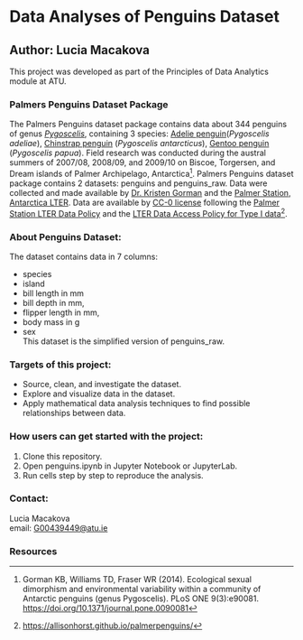 # Data Analyses of Penguins Dataset
## Author: Lucia Macakova

This project was developed as part of the Principles of Data Analytics module at ATU.

### Palmers Penguins Dataset Package
The Palmers Penguins dataset package contains data about 344 penguins of genus [*Pygoscelis*](https://en.wikipedia.org/wiki/Pygoscelis), containing 3 species: [Adelie penguin](https://birdsoftheworld.org/bow/species/adepen1/cur/introduction)(*Pygoscelis adeliae*), [Chinstrap penguin](https://birdsoftheworld.org/bow/species/chipen2/cur/introduction) (*Pygoscelis antarcticus*), [Gentoo penguin](https://birdsoftheworld.org/bow/species/genpen1/cur/introduction) (*Pygoscelis papua*). Field research was conducted during the austral summers of 2007/08, 2008/09, and 2009/10 on Biscoe, Torgersen, and Dream islands of Palmer Archipelago, Antarctica[^1]. Palmers Penguins dataset package contains 2 datasets: penguins and penguins_raw. Data were collected and made available by [Dr. Kristen Gorman](https://www.uaf.edu/cfos/people/faculty/detail/kristen-gorman.php) and the [Palmer Station, Antarctica LTER](https://pallter.marine.rutgers.edu/). Data are available by [CC-0 license](https://creativecommons.org/public-domain/cc0/) following the [Palmer Station LTER Data Policy](https://pallter.marine.rutgers.edu/data/) and the [LTER Data Access Policy for Type I data](https://lternet.edu/data-access-policy/)[^2].

### About Penguins Dataset: 
The dataset contains data in 7 columns:
-   species
-   island
-   bill length in mm
-   bill depth in mm,
-   flipper length in mm,
-   body mass in g
-   sex\
This dataset is the simplified version of penguins_raw.

### Targets of this project:
-   Source, clean, and investigate the dataset. 
-   Explore and visualize data in the dataset.
-   Apply mathematical data analysis techniques to find possible relationships between data.

### How users can get started with the project:
1.  Clone this repository.
2.  Open penguins.ipynb in Jupyter Notebook or JupyterLab.
3.  Run cells step by step to reproduce the analysis.

### Contact:
Lucia Macakova\
email: G00439449@atu.ie

### Resources
[^1]:   Gorman KB, Williams TD, Fraser WR (2014). Ecological sexual dimorphism and environmental variability within a community of Antarctic penguins (genus Pygoscelis). PLoS ONE 9(3):e90081. https://doi.org/10.1371/journal.pone.0090081
[^2]:   https://allisonhorst.github.io/palmerpenguins/